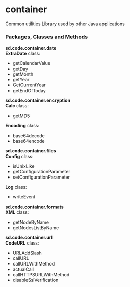 # container
Common utilities Library used by other Java applications

<h3> Packages, Classes and Methods</h3>

<b>sd.code.container.<b>date</b></b><br/>
<b>ExtraDate</b> class:
  - getCalendarValue
  - getDay
  - getMonth
  - getYear
  - GetCurrentYear
  - getEndOfToday
  
<b>sd.code.container.<b>encryption</b></b><br/>
  <b>Calc</b> class:
  - getMD5
  
  <b>Encoding</b> class:
  - base64decode
  - base64encode
  
<b>sd.code.container.<b>files</b></b><br/>
  <b>Config</b> class:
  - isUnixLike
  - getConfigurationParameter
  - setConfigurationParameter

  <b>Log</b> class:
  - writeEvent
  
<b>sd.code.container.<b>formats</b></b><br/>
  <b>XML</b> class:
  - getNodeByName
  - getNodesListByName
  
<b>sd.code.container.<b>url</b></b><br/>
  <b>CodeURL</b> class:
  - URLAddSlash
  - callURL
  - callURLWithMethod
  - actualCall
  - callHTTPSURLWithMethod
  - disableSslVerification
  
  
